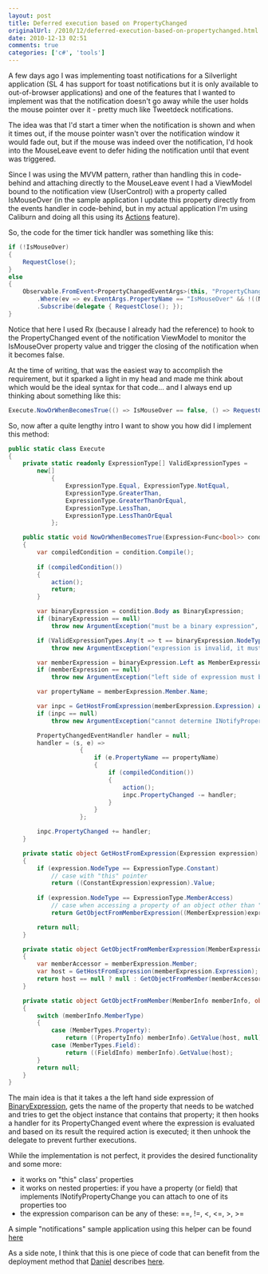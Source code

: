 ```yaml
---
layout: post
title: Deferred execution based on PropertyChanged
originalUrl: /2010/12/deferred-execution-based-on-propertychanged.html
date: 2010-12-13 02:51
comments: true
categories: ['c#', 'tools']
---
```


A few days ago I was implementing toast notifications for a Silverlight application (SL 4 has support for toast notifications but it is only available to out-of-browser applications) and one of the features that I wanted to implement was that the notification doesn't go away while the user holds the mouse pointer over it - pretty much like Tweetdeck notifications.

The idea was that I'd start a timer when the notification is shown and when it times out, if the mouse pointer wasn't over the notification window it would fade out, but if the mouse was indeed over the notification, I'd hook into the MouseLeave event to defer hiding the notification until that event was triggered.

Since I was using the MVVM pattern, rather than handling this in code-behind and attaching directly to the MouseLeave event I had a ViewModel bound to the notification view (UserControl) with a property called IsMouseOver (in the sample application I update this property directly from the events handler in code-behind, but in my actual application I'm using Caliburn and doing all this using its [Actions](http://caliburn.codeplex.com/wikipage?title=Action%20Basics&referringTitle=Documentation) feature).

So, the code for the timer tick handler was something like this:

``` cs
if (!IsMouseOver)
{
	RequestClose();
}
else
{
	Observable.FromEvent<PropertyChangedEventArgs>(this, "PropertyChanged")
		.Where(ev => ev.EventArgs.PropertyName == "IsMouseOver" && !((NotificationViewModel)ev.Sender).IsMouseOver)
		.Subscribe(delegate { RequestClose(); });
}
```

Notice that here I used Rx (because I already had the reference) to hook to the PropertyChanged event of the notification ViewModel to monitor the IsMouseOver property value and trigger the closing of the notification when it becomes false.

At the time of writing, that was the easiest way to accomplish the requirement, but it sparked a light in my head and made me think about which would be the ideal syntax for that code... and I always end up thinking about something like this:

``` cs
Execute.NowOrWhenBecomesTrue(() => IsMouseOver == false, () => RequestClose());
```

So, now after a quite lengthy intro I want to show you how did I implement this method:

``` cs
public static class Execute
{
	private static readonly ExpressionType[] ValidExpressionTypes =
		new[]
			{
				ExpressionType.Equal, ExpressionType.NotEqual,
				ExpressionType.GreaterThan,
				ExpressionType.GreaterThanOrEqual,
				ExpressionType.LessThan,
				ExpressionType.LessThanOrEqual
			};

	public static void NowOrWhenBecomesTrue(Expression<Func<bool>> condition, Action action)
	{
		var compiledCondition = condition.Compile();
			
		if (compiledCondition())
		{
			action();
			return;
		}

		var binaryExpression = condition.Body as BinaryExpression;
		if (binaryExpression == null)
			throw new ArgumentException("must be a binary expression", "condition");

		if (ValidExpressionTypes.Any(t => t == binaryExpression.NodeType) == false)
			throw new ArgumentException("expression is invalid, it must be ==, !=, >, >=, < or <=");

		var memberExpression = binaryExpression.Left as MemberExpression;
		if (memberExpression == null)
			throw new ArgumentException("left side of expression must be a property access", "condition");

		var propertyName = memberExpression.Member.Name;

		var inpc = GetHostFromExpression(memberExpression.Expression) as INotifyPropertyChanged;
		if (inpc == null)
			throw new ArgumentException("cannot determine INotifyPropertyChanged implementor to watch", "condition");

		PropertyChangedEventHandler handler = null;
		handler = (s, e) =>
			        {
						if (e.PropertyName == propertyName)
			          	{
							if (compiledCondition())
							{
								action();
								inpc.PropertyChanged -= handler;
							}
			          	}
			        };

		inpc.PropertyChanged += handler;
	}

	private static object GetHostFromExpression(Expression expression)
	{
		if (expression.NodeType == ExpressionType.Constant)
			// case with "this" pointer
			return ((ConstantExpression)expression).Value;
			
		if (expression.NodeType == ExpressionType.MemberAccess)
			// case when accessing a property of an object other than "this"
			return GetObjectFromMemberExpression((MemberExpression)expression);

		return null;
	}

	private static object GetObjectFromMemberExpression(MemberExpression memberExpression)
	{
		var memberAccessor = memberExpression.Member;
		var host = GetHostFromExpression(memberExpression.Expression);
		return host == null ? null : GetObjectFromMember(memberAccessor, host);
	}

	private static object GetObjectFromMember(MemberInfo memberInfo, object host)
	{
		switch (memberInfo.MemberType)
		{
			case (MemberTypes.Property):
				return ((PropertyInfo) memberInfo).GetValue(host, null);
			case (MemberTypes.Field):
				return ((FieldInfo) memberInfo).GetValue(host);
		}
		return null;
	}
}
```

The main idea is that it takes a the left hand side expression of [BinaryExpression](http://msdn.microsoft.com/en-us/library/system.linq.expressions.binaryexpression.aspx), gets the name of the property that needs to be watched and tries to get the object instance that contains that property; it then hooks a handler for its PropertyChanged event where the expression is evaluated and based on its result the required action is executed; it then unhook the delegate to prevent further executions.

While the implementation is not perfect, it provides the desired functionality and some more:

* it works on "this" class' properties
* it works on nested properties: if you have a property (or field) that implements INotifyPropertyChange you can attach to one of its properties too
* the expression comparison can be any of these: ==, !=, <, <=, >, >=

A simple "notifications" sample application using this helper can be found [here](/assets/attachments/NotificationsDemo.7z')

As a side note, I think that this is one piece of code that can benefit from the deployment method that [Daniel](http://www.clariusconsulting.net/blogs/kzu/) describes [here](http://www.clariusconsulting.net/blogs/kzu/archive/2010/12/08/HowtocreatelightweightreusablesourcecodewithNuGet.aspx).
